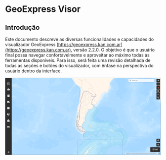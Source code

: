 # GeoExpress Visor

## Introdução

Este documento descreve as diversas funcionalidades e capacidades do visualizador GeoExpress [https://geoexpress.kan.com.ar](https://geoexpress.kan.com.ar), versão 2.2.0. 
O objetivo é que o usuário final possa navegar confortavelmente e aproveitar ao máximo todas as ferramentas disponíveis. Para isso, será feita uma revisão detalhada de todas as seções e botões do visualizador, com ênfase na perspectiva do usuário dentro da interface.

![](../images/geoexpress.png)
